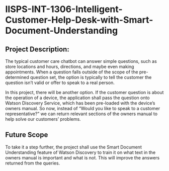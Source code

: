 # IISPS-INT-1306-Intelligent-Customer-Help-Desk-with-Smart-Document-Understanding

## Project Description:

The typical customer care chatbot can answer simple questions, such as store locations and hours, directions, and maybe even making appointments. When a question falls outside of the scope of the pre-determined question set, the option is typically to tell the customer the question isn’t valid or offer to speak to a real person.

In this project, there will be another option. If the customer question is about the operation of a device, the application shall pass the question onto Watson Discovery Service, which has been pre-loaded with the device’s owners manual. So now, instead of “Would you like to speak to a customer representative?” we can return relevant sections of the owners manual to help solve our customers’ problems.

## Future Scope
To take it a step further, the project shall use the Smart Document Understanding feature of Watson Discovery to train it on what text in the owners manual is important and what is not. This will improve the answers returned from the queries.
